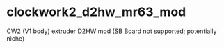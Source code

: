 # clockwork2_d2hw_mr63_mod
CW2 (V1 body) extruder D2HW mod (SB Board not supported; potentially niche)
